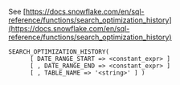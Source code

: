 See [https://docs.snowflake.com/en/sql-reference/functions/search_optimization_history](https://docs.snowflake.com/en/sql-reference/functions/search_optimization_history)
```
SEARCH_OPTIMIZATION_HISTORY(
      [ DATE_RANGE_START => <constant_expr> ]
      [ , DATE_RANGE_END => <constant_expr> ]
      [ , TABLE_NAME => '<string>' ] )
```
